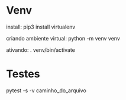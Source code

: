 # Venv

install:
pip3 install virtualenv

criando ambiente virtual:
python -m venv venv

ativando:
. venv/bin/activate

# Testes

pytest -s -v caminho_do_arquivo
